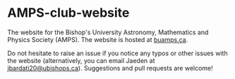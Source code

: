 # AMPS-club-website
The website for the Bishop's University Astronomy, Mathematics and Physics Society (AMPS). The website is hosted at [buamps.ca](https://buamps.ca).

Do not hesitate to raise an issue if you notice any typos or other issues with the website (alternatively, you can email Jaeden at jbardati20@ubishops.ca). Suggestions and pull requests are welcome! 
